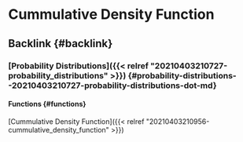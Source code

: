 # Cummulative Density Function


## Backlink {#backlink}


### [Probability Distributions]({{< relref "20210403210727-probability_distributions" >}}) {#probability-distributions--20210403210727-probability-distributions-dot-md}


#### Functions {#functions}

[Cummulative Density Function]({{< relref "20210403210956-cummulative_density_function" >}})

